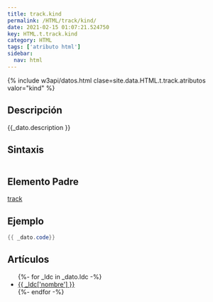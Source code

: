 ```yaml
---
title: track.kind
permalink: /HTML/track/kind/
date: 2021-02-15 01:07:21.524750
key: HTML.t.track.kind
category: HTML
tags: ['atributo html']
sidebar: 
  nav: html
---
```


{% include w3api/datos.html clase=site.data.HTML.t.track.atributos valor="kind" %}

## Descripción
{{_dato.description }}

## Sintaxis
~~~html
~~~

## Elemento Padre
[track](/HTML/track/)

## Ejemplo
~~~java
{{ _dato.code}}
~~~

## Artículos
<ul>
{%- for _ldc in _dato.ldc -%}
   <li>
       <a href="{{_ldc['url'] }}">{{ _ldc['nombre'] }}</a>
   </li>
{%- endfor -%}
</ul>
